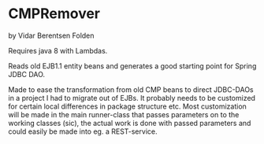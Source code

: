 # CMPRemover

by Vidar Berentsen Folden

Requires java 8 with Lambdas.

Reads old EJB1.1 entity beans and generates a good starting point for Spring JDBC DAO.

Made to ease the transformation from old CMP beans to direct JDBC-DAOs in a project I had to migrate out of EJBs. It probably needs to be customized for certain local differences in package structure etc. Most customization will be made in the main runner-class that passes parameters on to the working classes (sic), the actual work is done with passed parameters and could easily be made into eg. a REST-service.
